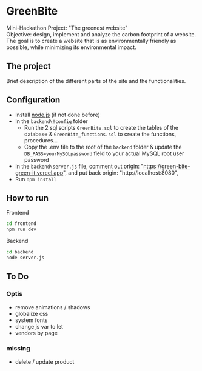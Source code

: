 # GreenBite

Mini-Hackathon Project: "The greenest website" <br/>
Objective: design, implement and analyze the carbon footprint of a website. The goal is to create a website that is as environmentally friendly as possible, while minimizing its environmental impact.


## The project

Brief description of the different parts of the site and the functionalities.

## Configuration

- Install [node.js](https://nodejs.org/fr/download) (if not done before)
- In the ```backend\!config``` folder
  - Run the 2 sql scripts ```GreenBite.sql``` to create the tables of the database & ```GreenBite_functions.sql``` to create the functions, procedures...
  - Copy the .env file to the root of the ```backend``` folder & update the ```DB_PASS=yourMySQLpassword``` field to your actual MySQL root user password
- In the ```backend\server.js``` file, comment out origin: "https://green-bite-green-it.vercel.app", and put back origin: "http://localhost:8080",
- Run ```npm install```


## How to run
Frontend
```bash
cd frontend
npm run dev
```

Backend
```bash
cd backend
node server.js
```



## To Do

### Optis

- remove animations / shadows
- globalize css
- system fonts
- change js var to let
- vendors by page

### missing

- delete / update product